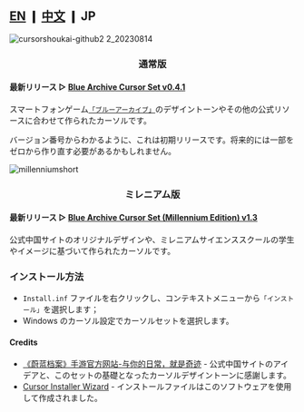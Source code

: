 ## [EN](https://github.com/makipom/BlueArchive-Cursors/blob/main/README.md) ❙ [中文](https://github.com/makipom/BlueArchive-Cursors/blob/main/README_zh-cn.md) ❙ JP

![cursorshoukai-github2 2_20230814](https://github.com/makipom/BlueArchive-Cursors/assets/118981482/0bd49a85-cecb-4559-b06d-7b1e3f43427c)

### <p align="center"> <b> 通常版 </b> </p>
#### 最新リリース ▷ [Blue Archive Cursor Set v0.4.1](https://github.com/makipom/BlueArchive-Cursors/releases/tag/v0.4.1)
スマートフォンゲーム[`「ブルーアーカイブ」`](https://ja.wikipedia.org/wiki/ブルーアーカイブ_-Blue_Archive-)のデザイントーンやその他の公式リソースに合わせて作られたカーソルです。

バージョン番号からわかるように、これは初期リリースです。将来的には一部をゼロから作り直す必要があるかもしれません。


![millenniumshort](https://github.com/makipom/BlueArchive-Cursors/assets/118981482/d90c5c6c-01a4-4f19-b8c2-f6332d2ee39a)
### <p align="center"> <b> ミレニアム版 </b> </p>
#### 最新リリース ▷ [Blue Archive Cursor Set (Millennium Edition) v1.3](https://github.com/makipom/BlueArchive-Cursors/releases/tag/millennium-1.3)
公式中国サイトのオリジナルデザインや、ミレニアムサイエンススクールの学生やイメージに基づいて作られたカーソルです。

### インストール方法
* `Install.inf` ファイルを右クリックし、コンテキストメニューから`「インストール」`を選択します；    
* Windows のカーソル設定でカーソルセットを選択します。

#### Credits
* [《蔚蓝档案》手游官方网站-与你的日常，就是奇迹](https://bluearchive-cn.com) - 公式中国サイトのアイデアと、このセットの基礎となったカーソルデザイントーンに感謝します。
* [Cursor Installer Wizard](https://github.com/iamtalhaasghar/windows-mouse-cursor-installer-wizard) - インストールファイルはこのソフトウェアを使用して作成されました。
